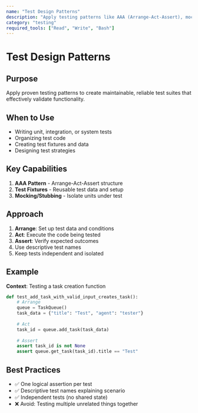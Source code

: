```yaml
---
name: "Test Design Patterns"
description: "Apply testing patterns like AAA (Arrange-Act-Assert), mocking, fixtures, and parameterization for maintainable test suites"
category: "testing"
required_tools: ["Read", "Write", "Bash"]
---
```


# Test Design Patterns

## Purpose
Apply proven testing patterns to create maintainable, reliable test suites that effectively validate functionality.

## When to Use
- Writing unit, integration, or system tests
- Organizing test code
- Creating test fixtures and data
- Designing test strategies

## Key Capabilities
1. **AAA Pattern** - Arrange-Act-Assert structure
2. **Test Fixtures** - Reusable test data and setup
3. **Mocking/Stubbing** - Isolate units under test

## Approach
1. **Arrange**: Set up test data and conditions
2. **Act**: Execute the code being tested
3. **Assert**: Verify expected outcomes
4. Use descriptive test names
5. Keep tests independent and isolated

## Example
**Context**: Testing a task creation function
````python
def test_add_task_with_valid_input_creates_task():
    # Arrange
    queue = TaskQueue()
    task_data = {"title": "Test", "agent": "tester"}
    
    # Act
    task_id = queue.add_task(task_data)
    
    # Assert
    assert task_id is not None
    assert queue.get_task(task_id).title == "Test"
````

## Best Practices
- ✅ One logical assertion per test
- ✅ Descriptive test names explaining scenario
- ✅ Independent tests (no shared state)
- ❌ Avoid: Testing multiple unrelated things together